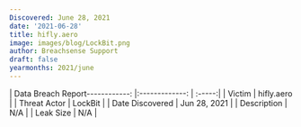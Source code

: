 ```yaml
---
Discovered: June 28, 2021
date: '2021-06-28'
title: hifly.aero
image: images/blog/LockBit.png
author: Breachsense Support
draft: false
yearmonths: 2021/june
---
```


| Data Breach Report------------:   |:-------------:    | :-----:|
| Victim    | hifly.aero      | 
| Threat Actor    | LockBit      | 
| Date Discovered    | Jun 28, 2021      | 
| Description    | N/A      | 
| Leak Size    | N/A      | 

